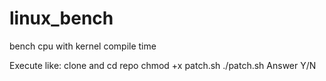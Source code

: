 # linux_bench
bench cpu with kernel compile time

Execute like:
clone and cd repo
chmod +x patch.sh
./patch.sh 
Answer Y/N

